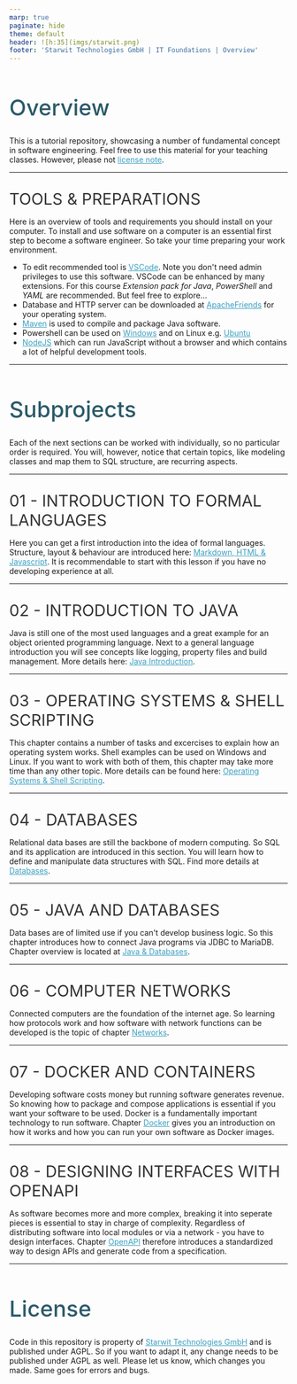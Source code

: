 ```yaml
---
marp: true
paginate: hide
theme: default 
header: ![h:35](imgs/starwit.png)
footer: 'Starwit Technologies GmbH | IT Foundations | Overview'
---
```


<style>
header {
  text-align: right;
  font-size: 0.7rem;
  color: #bbb;
  margin: 20px;
  left: 0px;
  right: 0px;
  padding-top: 5px;
}
footer {
  font-size: 0.7rem;
  color: #bbb;
}
section.lead {
  text-align: center;
  margin-bottom: 40px;
}
section {
  font-size: 1.2rem;
}
section.lead h1 {
  text-align: center;
  font-size: 2.5rem;
  font-weight: 600;
}
section.linked footer {
  display: none;
}
section.linked header {
  display: none;
}
section.quote {
  font-size: 1.0rem;
  text-align: center;
  font-style: italic;
  color: #555;
}

h1 {
  font-size: 2.5rem;
  font-weight: 500;
  color: #2B5A6A;
}
h2 {
  font-size: 1.8rem;
  font-weight: 400;
  color: #333;
  margin-top: 30px;
  margin-bottom: 15px;
  text-transform: uppercase;
}
a {
  color: #3A9FC1;
}
a:hover {
  color: #1E708B; 
  text-decoration: underline; 
}

</style>

<!-- _class: lead -->
# Overview

This is a tutorial repository, showcasing a number of fundamental concept in software engineering. 
Feel free to use this material for your teaching classes. However, please not [license note](#license).

---
## Tools & Preparations

Here is an overview of tools and requirements you should install on your computer. To install and use software on a computer is an essential first step to become a software engineer. So take your time preparing your work environment.

* To edit recommended tool is [VSCode](https://code.visualstudio.com/). Note you don't need admin privileges to use this software. VSCode can be enhanced by many extensions. For this course _Extension pack for Java_, _PowerShell_ and _YAML_ are recommended. But feel free to explore...
* Database and HTTP server can be downloaded at [ApacheFriends](https://www.apachefriends.org/) for your operating system. 
* [Maven](https://maven.apache.org/) is used to compile and package Java software.
* Powershell can be used on [Windows](https://learn.microsoft.com/en-us/powershell/scripting/install/installing-powershell-on-windows?view=powershell-7.4) and on Linux e.g. [Ubuntu](https://learn.microsoft.com/en-us/powershell/scripting/install/install-ubuntu?view=powershell-7.4)
* [NodeJS](https://nodejs.org/) which can run JavaScript without a browser and which contains a lot of helpful development tools.

---
# Subprojects

Each of the next sections can be worked with individually, so no particular order is required. You will, however, notice that certain topics, like modeling classes and map them to SQL structure, are recurring aspects.

---
## 01 - Introduction to Formal Languages 
Here you can get a first introduction into the idea of formal languages. Structure, layout & behaviour are introduced here: [Markdown, HTML & Javascript](01-Introduction/Readme.md). It is recommendable to start with this lesson if you have no developing experience at all.

---
## 02 - Introduction to Java
Java is still one of the most used languages and a great example for an object oriented programming language. Next to a general language introduction you will see concepts like logging, property files and build management. More details here: [Java Introduction](02-Java-Introduction/Readme.md).

---
## 03 - Operating Systems & Shell Scripting
This chapter contains a number of tasks and excercises to explain how an operating system works. Shell examples can be used on Windows and Linux. If you want to work with both of them, this chapter may take more time than any other topic. More details can be found here: [Operating Systems & Shell Scripting](03-Operating-Systems/Readme.md).

---
## 04 - Databases
Relational data bases are still the backbone of modern computing. So SQL and its application are introduced in this section. You will learn how to define and manipulate data structures with SQL. Find more details at [Databases](04-Databases/Readme.md).

---
## 05 - Java and Databases
Data bases are of limited use if you can't develop business logic. So this chapter introduces how to connect Java programs via JDBC to MariaDB. Chapter overview is located at [Java & Databases](05-Java-Databases/Readme.md).

---
## 06 - Computer Networks
Connected computers are the foundation of the internet age. So learning how protocols work and how software with network functions can be developed is the topic of chapter [Networks](06-Computer-Networks/Readme.md).

---
## 07 - Docker and Containers
Developing software costs money but running software generates revenue. So knowing how to package and compose applications is essential if you want your software to be used. Docker is a fundamentally important technology to run software. Chapter [Docker](07-Docker/Readme.md) gives you an introduction on how it works and how you can run your own software as Docker images.

---
## 08 - Designing Interfaces with OpenAPI
As software becomes more and more complex, breaking it into seperate pieces is essential to stay in charge of complexity. Regardless of distributing software into local modules or via a network - you have to design interfaces. Chapter [OpenAPI](08-openapi/Readme.md) therefore introduces a standardized way to design APIs and generate code from a specification.

---
# License

Code in this repository is property of [Starwit Technologies GmbH](https://starwit-technologies.de/) and is published under AGPL. So if you want to adapt it, any change needs to be published under AGPL as well. Please let us know, which changes you made. Same goes for errors and bugs.
